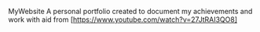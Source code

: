 MyWebsite
A personal portfolio created to document my achievements and work with aid from [https://www.youtube.com/watch?v=27JtRAI3QO8]
